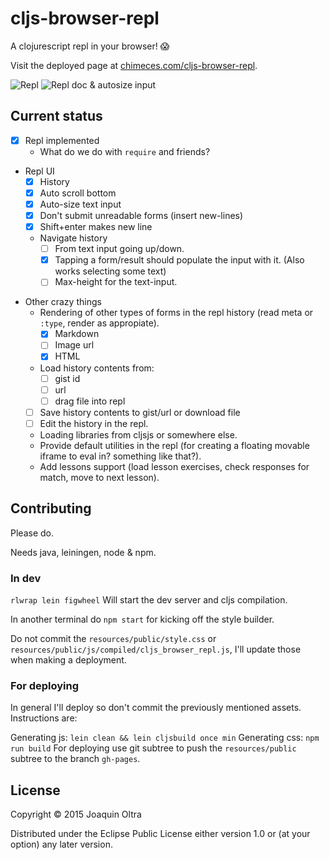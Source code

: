 # cljs-browser-repl

A clojurescript repl in your browser! 😱

Visit the deployed page at
[chimeces.com/cljs-browser-repl](http://chimeces.com/cljs-browser-repl/).

![Repl](https://i.imgur.com/UWmycXw.png)
![Repl doc & autosize input](https://i.imgur.com/gOC4otV.png)

## Current status

- [x] Repl implemented
  - What do we do with `require` and friends?
- Repl UI
  * [x] History
  * [x] Auto scroll bottom
  * [x] Auto-size text input
  * [x] Don't submit unreadable forms (insert new-lines)
  * [x] Shift+enter makes new line
  * Navigate history
    * [ ] From text input going up/down.
    * [x] Tapping a form/result should populate the input with it. (Also works selecting some text)
    * [ ] Max-height for the text-input.
* Other crazy things
  * Rendering of other types of forms in the repl history (read meta or `:type`, render as appropiate).
    * [x] Markdown
    * [ ] Image url
    * [x] HTML
  * Load history contents from:
    * [ ] gist id
    * [ ] url
    * [ ] drag file into repl
  * [ ] Save history contents to gist/url or download file
  * [ ] Edit the history in the repl.
  * Loading libraries from cljsjs or somewhere else.
  * Provide default utilities in the repl (for creating a floating movable iframe to eval in? something like that?).
  * Add lessons support (load lesson exercises, check responses for match, move to next lesson).

## Contributing

Please do.

Needs java, leiningen, node & npm.

### In dev

`rlwrap lein figwheel` Will start the dev server and cljs compilation.

In another terminal do `npm start` for kicking off the style builder.

Do not commit the `resources/public/style.css` or
`resources/public/js/compiled/cljs_browser_repl.js`, I'll update those when
making a deployment.

### For deploying

In general I'll deploy so don't commit the previously mentioned assets.
Instructions are:

Generating js: `lein clean && lein cljsbuild once min`
Generating css: `npm run build`
For deploying use git subtree to push the `resources/public` subtree to the
branch `gh-pages`.

## License

Copyright © 2015 Joaquin Oltra

Distributed under the Eclipse Public License either version 1.0 or (at your option) any later version.
